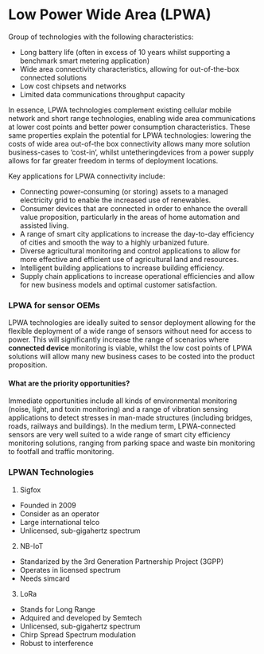 # Low Power Wide Area (LPWA)

Group of technologies with the following characteristics:
* Long battery life (often in excess of 10 years whilst supporting a benchmark
smart metering application)
* Wide area connectivity characteristics, allowing for out-of-the-box connected
solutions
* Low cost chipsets and networks
* Limited data communications throughput capacity

In essence, LPWA technologies complement existing cellular mobile network and
short range technologies, enabling wide area communications at lower cost points
and better power consumption characteristics. 
These same properties explain the potential for LPWA technologies: lowering the costs of wide area out-of-the box connectivity allows many more solution business-cases to ‘cost-in’, whilst untetheringdevices from a power supply allows for far greater freedom in terms of deployment locations.

Key applications for LPWA connectivity include:
* Connecting power-consuming (or storing) assets to a managed electricity grid
to enable the increased use of renewables.
* Consumer devices that are connected in order to enhance the overall value
proposition, particularly in the areas of home automation and assisted living.
* A range of smart city applications to increase the day-to-day efficiency of cities and smooth the way to a highly urbanized future.
* Diverse agricultural monitoring and control applications to allow for more
effective and efficient use of agricultural land and resources.
* Intelligent building applications to increase building efficiency.
* Supply chain applications to increase operational efficiencies and allow for new business models and optimal customer satisfaction.

### LPWA for sensor OEMs
LPWA technologies are ideally suited to sensor deployment
allowing for the flexible deployment of a wide range of sensors without need for access to power. This will significantly increase the range of scenarios where **connected device** monitoring is viable, whilst the low cost points of LPWA solutions will allow many new business cases to be costed into the product proposition.

#### What are the priority opportunities?
Immediate opportunities include all kinds of environmental monitoring (noise, light, and toxin monitoring) and a range of vibration sensing applications to detect stresses in man-made structures (including bridges, roads, railways and buildings).
In the medium term, LPWA-connected sensors are very well suited to a wide range of smart city efficiency monitoring solutions, ranging from parking space and waste bin monitoring to footfall and traffic monitoring.

### LPWAN Technologies
1. Sigfox
* Founded in 2009
* Consider as an operator
* Large international telco
* Unlicensed, sub-gigahertz spectrum
2. NB-IoT
* Standarized by the 3rd Generation Partnership Project (3GPP)
* Operates in licensed spectrum
* Needs simcard
3. LoRa
* Stands for Long Range
* Adquired and developed by Semtech
* Unlicensed, sub-gigahertz spectrum
* Chirp Spread Spectrum modulation
* Robust to interference
